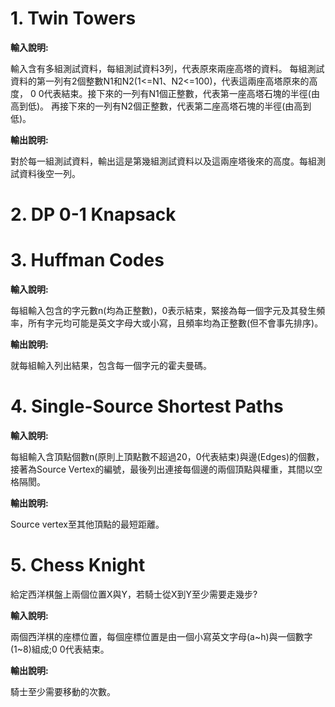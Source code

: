 # 1. Twin Towers
**輸入說明:** 

輸入含有多組測試資料，每組測試資料3列，代表原來兩座高塔的資料。
每組測試資料的第一列有2個整數N1和N2(1<=N1、N2<=100)，代表這兩座高塔原來的高度，
0 0代表結束。接下來的一列有N1個正整數，代表第一座高塔石塊的半徑(由高到低)。
再接下來的一列有N2個正整數，代表第二座高塔石塊的半徑(由高到低)。 
 
**輸出說明:** 

對於每一組測試資料，輸出這是第幾組測試資料以及這兩座塔後來的高度。每組測試資料後空一列。

# 2. DP 0-1 Knapsack

# 3. Huffman Codes
**輸入說明:** 

每組輸入包含的字元數n(均為正整數)，0表示結束，緊接為每一個字元及其發生頻率，所有字元均可能是英文字母大或小寫，且頻率均為正整數(但不會事先排序)。
 
**輸出說明:** 

就每組輸入列出結果，包含每一個字元的霍夫曼碼。

# 4. Single-Source Shortest Paths
**輸入說明:** 

每組輸入含頂點個數n(原則上頂點數不超過20，0代表結束)與邊(Edges)的個數，接著為Source Vertex的編號，最後列出連接每個邊的兩個頂點與權重，其間以空格隔閡。
 
**輸出說明:** 

Source vertex至其他頂點的最短距離。

# 5. Chess Knight
給定西洋棋盤上兩個位置X與Y，若騎士從X到Y至少需要走幾步?

**輸入說明:** 

兩個西洋棋的座標位置，每個座標位置是由一個小寫英文字母(a\~h)與一個數字(1\~8)組成;0 0代表結束。
 
**輸出說明:** 

騎士至少需要移動的次數。